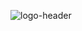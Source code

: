 ![logo-header](https://res.cloudinary.com/dcidcvbkr/image/upload/v1627867132/Github%20README%20Pics/Mark_vwkudl.png)
